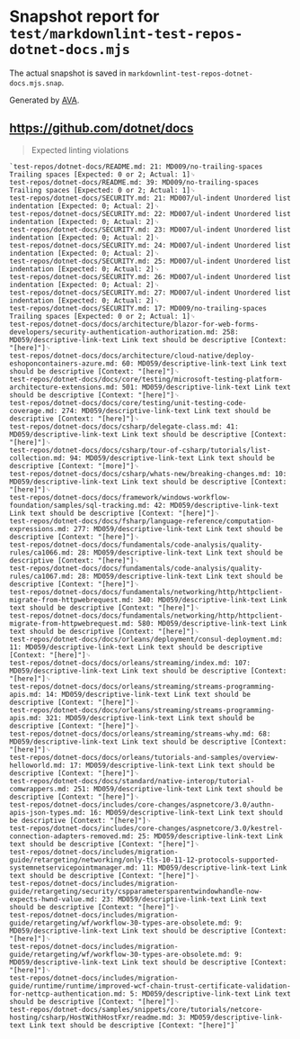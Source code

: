 # Snapshot report for `test/markdownlint-test-repos-dotnet-docs.mjs`

The actual snapshot is saved in `markdownlint-test-repos-dotnet-docs.mjs.snap`.

Generated by [AVA](https://avajs.dev).

## https://github.com/dotnet/docs

> Expected linting violations

    `test-repos/dotnet-docs/README.md: 21: MD009/no-trailing-spaces Trailing spaces [Expected: 0 or 2; Actual: 1]␊
    test-repos/dotnet-docs/README.md: 39: MD009/no-trailing-spaces Trailing spaces [Expected: 0 or 2; Actual: 1]␊
    test-repos/dotnet-docs/SECURITY.md: 21: MD007/ul-indent Unordered list indentation [Expected: 0; Actual: 2]␊
    test-repos/dotnet-docs/SECURITY.md: 22: MD007/ul-indent Unordered list indentation [Expected: 0; Actual: 2]␊
    test-repos/dotnet-docs/SECURITY.md: 23: MD007/ul-indent Unordered list indentation [Expected: 0; Actual: 2]␊
    test-repos/dotnet-docs/SECURITY.md: 24: MD007/ul-indent Unordered list indentation [Expected: 0; Actual: 2]␊
    test-repos/dotnet-docs/SECURITY.md: 25: MD007/ul-indent Unordered list indentation [Expected: 0; Actual: 2]␊
    test-repos/dotnet-docs/SECURITY.md: 26: MD007/ul-indent Unordered list indentation [Expected: 0; Actual: 2]␊
    test-repos/dotnet-docs/SECURITY.md: 27: MD007/ul-indent Unordered list indentation [Expected: 0; Actual: 2]␊
    test-repos/dotnet-docs/SECURITY.md: 17: MD009/no-trailing-spaces Trailing spaces [Expected: 0 or 2; Actual: 1]␊
    test-repos/dotnet-docs/docs/architecture/blazor-for-web-forms-developers/security-authentication-authorization.md: 258: MD059/descriptive-link-text Link text should be descriptive [Context: "[here]"]␊
    test-repos/dotnet-docs/docs/architecture/cloud-native/deploy-eshoponcontainers-azure.md: 60: MD059/descriptive-link-text Link text should be descriptive [Context: "[here]"]␊
    test-repos/dotnet-docs/docs/core/testing/microsoft-testing-platform-architecture-extensions.md: 501: MD059/descriptive-link-text Link text should be descriptive [Context: "[here]"]␊
    test-repos/dotnet-docs/docs/core/testing/unit-testing-code-coverage.md: 274: MD059/descriptive-link-text Link text should be descriptive [Context: "[here]"]␊
    test-repos/dotnet-docs/docs/csharp/delegate-class.md: 41: MD059/descriptive-link-text Link text should be descriptive [Context: "[here]"]␊
    test-repos/dotnet-docs/docs/csharp/tour-of-csharp/tutorials/list-collection.md: 94: MD059/descriptive-link-text Link text should be descriptive [Context: "[more]"]␊
    test-repos/dotnet-docs/docs/csharp/whats-new/breaking-changes.md: 10: MD059/descriptive-link-text Link text should be descriptive [Context: "[here]"]␊
    test-repos/dotnet-docs/docs/framework/windows-workflow-foundation/samples/sql-tracking.md: 42: MD059/descriptive-link-text Link text should be descriptive [Context: "[here]"]␊
    test-repos/dotnet-docs/docs/fsharp/language-reference/computation-expressions.md: 277: MD059/descriptive-link-text Link text should be descriptive [Context: "[here]"]␊
    test-repos/dotnet-docs/docs/fundamentals/code-analysis/quality-rules/ca1066.md: 28: MD059/descriptive-link-text Link text should be descriptive [Context: "[here]"]␊
    test-repos/dotnet-docs/docs/fundamentals/code-analysis/quality-rules/ca1067.md: 28: MD059/descriptive-link-text Link text should be descriptive [Context: "[here]"]␊
    test-repos/dotnet-docs/docs/fundamentals/networking/http/httpclient-migrate-from-httpwebrequest.md: 340: MD059/descriptive-link-text Link text should be descriptive [Context: "[here]"]␊
    test-repos/dotnet-docs/docs/fundamentals/networking/http/httpclient-migrate-from-httpwebrequest.md: 580: MD059/descriptive-link-text Link text should be descriptive [Context: "[here]"]␊
    test-repos/dotnet-docs/docs/orleans/deployment/consul-deployment.md: 11: MD059/descriptive-link-text Link text should be descriptive [Context: "[here]"]␊
    test-repos/dotnet-docs/docs/orleans/streaming/index.md: 107: MD059/descriptive-link-text Link text should be descriptive [Context: "[here]"]␊
    test-repos/dotnet-docs/docs/orleans/streaming/streams-programming-apis.md: 14: MD059/descriptive-link-text Link text should be descriptive [Context: "[here]"]␊
    test-repos/dotnet-docs/docs/orleans/streaming/streams-programming-apis.md: 321: MD059/descriptive-link-text Link text should be descriptive [Context: "[here]"]␊
    test-repos/dotnet-docs/docs/orleans/streaming/streams-why.md: 68: MD059/descriptive-link-text Link text should be descriptive [Context: "[here]"]␊
    test-repos/dotnet-docs/docs/orleans/tutorials-and-samples/overview-helloworld.md: 17: MD059/descriptive-link-text Link text should be descriptive [Context: "[here]"]␊
    test-repos/dotnet-docs/docs/standard/native-interop/tutorial-comwrappers.md: 251: MD059/descriptive-link-text Link text should be descriptive [Context: "[here]"]␊
    test-repos/dotnet-docs/includes/core-changes/aspnetcore/3.0/authn-apis-json-types.md: 16: MD059/descriptive-link-text Link text should be descriptive [Context: "[here]"]␊
    test-repos/dotnet-docs/includes/core-changes/aspnetcore/3.0/kestrel-connection-adapters-removed.md: 25: MD059/descriptive-link-text Link text should be descriptive [Context: "[here]"]␊
    test-repos/dotnet-docs/includes/migration-guide/retargeting/networking/only-tls-10-11-12-protocols-supported-systemnetservicepointmanager.md: 11: MD059/descriptive-link-text Link text should be descriptive [Context: "[here]"]␊
    test-repos/dotnet-docs/includes/migration-guide/retargeting/security/cspparametersparentwindowhandle-now-expects-hwnd-value.md: 23: MD059/descriptive-link-text Link text should be descriptive [Context: "[here]"]␊
    test-repos/dotnet-docs/includes/migration-guide/retargeting/wf/workflow-30-types-are-obsolete.md: 9: MD059/descriptive-link-text Link text should be descriptive [Context: "[here]"]␊
    test-repos/dotnet-docs/includes/migration-guide/retargeting/wf/workflow-30-types-are-obsolete.md: 9: MD059/descriptive-link-text Link text should be descriptive [Context: "[here]"]␊
    test-repos/dotnet-docs/includes/migration-guide/runtime/runtime/improved-wcf-chain-trust-certificate-validation-for-nettcp-authentication.md: 5: MD059/descriptive-link-text Link text should be descriptive [Context: "[here]"]␊
    test-repos/dotnet-docs/samples/snippets/core/tutorials/netcore-hosting/csharp/HostWithHostFxr/readme.md: 3: MD059/descriptive-link-text Link text should be descriptive [Context: "[here]"]`
